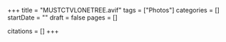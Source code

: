 +++
title = "MUSTCTVLONETREE.avif"
tags = ["Photos"]
categories = []
startDate = ""
draft = false
pages = []

citations = []
+++
